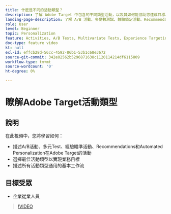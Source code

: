 ```yaml
---
title: 什麼是不同的活動類型？
description: 了解 Adobe Target 中包含的不同類型活動，以及其如何能協助您達成目標。 觀看此影片以了解 A/B 活動、多變數測試 (MVT)、體驗鎖定 (XT) 活動、建議和自動個人化 (AP) 活動的基礎。
landing-page-description: 了解 A/B 活動、多變數測試、體驗鎖定活動、Recommendations 和 Automated Personalization 活動的基礎知識。
role: User
level: Beginner
topic: Personalization
feature: Activities, A/B Tests, Multivariate Tests, Experience Targeting, Recommendations, Automated Personalization, Visual Experience Composer (VEC)
doc-type: feature video
kt: null
exl-id: effcb28d-56cc-4592-86b1-53b1c68e3672
source-git-commit: 342e02562b5296871638c1120114214df6115809
workflow-type: tm+mt
source-wordcount: '0'
ht-degree: 0%

---
```


# 瞭解Adobe Target活動類型

## 說明

在此視頻中，您將學習如何：

* 描述A/B活動、多元Test、經驗瞄準活動、Recommendations和Automated Personalization在Adobe Target的活動
* 選擇最佳活動類型以實現業務目標
* 描述所有活動類型通用的基本工作流

## 目標受眾

* 企業從業人員

>[!VIDEO](https://video.tv.adobe.com/v/17386/?quality=12)
